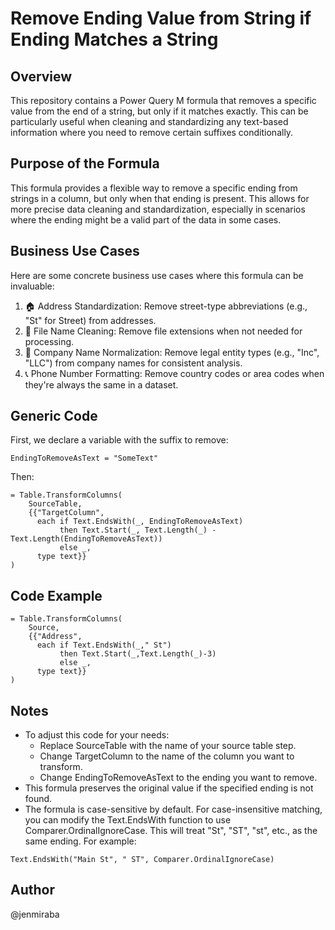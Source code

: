# Remove Ending Value from String if Ending Matches a String

## Overview

This repository contains a Power Query M formula that removes a specific value from the end of a string, but only if it matches exactly. This can be particularly useful when cleaning and standardizing any text-based information where you need to remove certain suffixes conditionally.

## Purpose of the Formula

This formula provides a flexible way to remove a specific ending from strings in a column, but only when that ending is present. This allows for more precise data cleaning and standardization, especially in scenarios where the ending might be a valid part of the data in some cases.

## Business Use Cases

Here are some concrete business use cases where this formula can be invaluable:

1. 🏠 Address Standardization: Remove street-type abbreviations (e.g., "St" for Street) from addresses.
2. 📁 File Name Cleaning: Remove file extensions when not needed for processing.
3. 🏢 Company Name Normalization: Remove legal entity types (e.g., "Inc", "LLC") from company names for consistent analysis.
4. 📞 Phone Number Formatting: Remove country codes or area codes when they're always the same in a dataset.

## Generic Code

First, we declare a variable with the suffix to remove:
```
EndingToRemoveAsText = "SomeText"
```

Then:

```
= Table.TransformColumns(
    SourceTable,
    {{"TargetColumn", 
      each if Text.EndsWith(_, EndingToRemoveAsText) 
           then Text.Start(_, Text.Length(_) - Text.Length(EndingToRemoveAsText)) 
           else _,
      type text}}
)
```

## Code Example

```
= Table.TransformColumns(
    Source,
    {{"Address", 
      each if Text.EndsWith(_," St") 
           then Text.Start(_,Text.Length(_)-3) 
           else _,
      type text}}
)
```

## Notes

- To adjust this code for your needs:
  - Replace SourceTable with the name of your source table step.
  - Change TargetColumn to the name of the column you want to transform.
  - Change EndingToRemoveAsText to the ending you want to remove.
- This formula preserves the original value if the specified ending is not found.
- The formula is case-sensitive by default. For case-insensitive matching, you can modify the Text.EndsWith function to use Comparer.OrdinalIgnoreCase. This will treat "St", "ST", "st", etc., as the same ending. For example:
  
```
Text.EndsWith("Main St", " ST", Comparer.OrdinalIgnoreCase)
```



## Author

@jenmiraba
